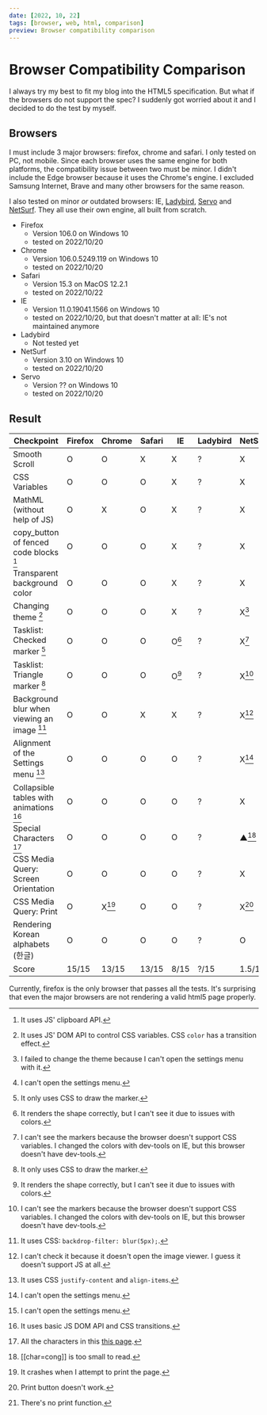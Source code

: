 ```yaml
---
date: [2022, 10, 22]
tags: [browser, web, html, comparison]
preview: Browser compatibility comparison
---
```


# Browser Compatibility Comparison

I always try my best to fit my blog into the HTML5 specification. But what if the browsers do not support the spec? I suddenly got worried about it and I decided to do the test by myself.

## Browsers

I must include 3 major browsers: firefox, chrome and safari. I only tested on PC, not mobile. Since each browser uses the same engine for both platforms, the compatibility issue between two must be minor. I didn't include the Edge browser because it uses the Chrome's engine. I excluded Samsung Internet, Brave and many other browsers for the same reason.

I also tested on minor *or* outdated browsers: IE, [Ladybird], [Servo] and [NetSurf]. They all use their own engine, all built from scratch.

- Firefox
  - Version 106.0 on Windows 10
  - tested on 2022/10/20
- Chrome
  - Version 106.0.5249.119 on Windows 10
  - tested on 2022/10/20
- Safari
  - Version 15.3 on MacOS 12.2.1
  - tested on 2022/10/22
- IE
  - Version 11.0.19041.1566 on Windows 10
  - tested on 2022/10/20, but that doesn't matter at all: IE's not maintained anymore
- Ladybird
  - Not tested yet
- NetSurf
  - Version 3.10 on Windows 10
  - tested on 2022/10/20
- Servo
  - Version ?? on Windows 10
  - tested on 2022/10/20

[Ladybird]: https://github.com/SerenityOS/ladybird
[Servo]: https://servo.org/
[NetSurf]: https://www.netsurf-browser.org/

## Result

| Checkpoint                                    | Firefox  | Chrome    | Safari  | IE         | Ladybird  | NetSurf    | Servo     |
|-----------------------------------------------|----------|-----------|---------|------------|-----------|------------|-----------|
| Smooth Scroll                                 | O        | O         | X       | X          | ?         | X          | X         |
| CSS Variables                                 | O        | O         | O       | X          | ?         | X          | O         |
| MathML (without help of JS)                   | O        | X         | O       | X          | ?         | X          | X         |
| copy_button of fenced code blocks [^cbf]      | O        | O         | O       | X          | ?         | X          | X         |
| Transparent background color                  | O        | O         | O       | X          | ?         | X          | O         |
| Changing theme [^ct]                          | O        | O         | O       | X          | ?         | X[^nse1]   | X[^sve1]  |
| Tasklist: Checked marker [^tlcm]              | O        | O         | O       | O[^iee1]   | ?         | X[^nse2]   | O         |
| Tasklist: Triangle marker [^tlcm]             | O        | O         | O       | O[^iee1]   | ?         | X[^nse2]   | O         |
| Background blur when viewing an image [^bb]   | O        | O         | X       | X          | ?         | X[^nse3]   | X         |
| Alignment of the Settings menu [^alsm]        | O        | O         | O       | O          | ?         | X[^nse4]   | X[^sve1]  |
| Collapsible tables with animations [^ctwa]    | O        | O         | O       | O          | ?         | X          | O         |
| Special Characters [^specialchars]            | O        | O         | O       | O          | ?         | ▲[^nse5]   | O         |
| CSS Media Query: Screen Orientation           | O        | O         | O       | O          | ?         | X          | X         |
| CSS Media Query: Print                        | O        | X[^che1]  | O       | O          | ?         | X[^nse6]   | X[^sve2]  |
| Rendering Korean alphabets (한글)             | O        | O         | O       | O          | ?         | O          | O         |
| Score                                         | 15/15    | 13/15     | 13/15   | 8/15       | ?/15      | 1.5/15     | 7/15      |

Currently, firefox is the only browser that passes all the tests. It's surprising that even the major browsers are not rendering a valid html5 page properly.

[^ct]: It uses JS' DOM API to control CSS variables. CSS `color` has a transition effect.

[^cbf]: It uses JS' clipboard API.

[^tlcm]: It only uses CSS to draw the marker.

[^bb]: It uses CSS: `backdrop-filter: blur(5px);`.

[^alsm]: It uses CSS `justify-content` and `align-items`.

[^ctwa]: It uses basic JS DOM API and CSS transitions.

[^iee1]: It renders the shape correctly, but I can't see it due to issues with colors.

[^nse1]: I failed to change the theme because I can't open the settings menu with it.

[^nse2]: I can't see the markers because the browser doesn't support CSS variables. I changed the colors with dev-tools on IE, but this browser doesn't have dev-tools.

[^nse3]: I can't check it because it doesn't open the image viewer. I guess it doesn't support JS at all.

[^nse4]: I can't open the settings menu.

[^specialchars]: All the characters in this [this page](MDxt-Character-Reference.html).

[^nse5]: [[char=cong]] is too small to read.

[^sve1]: I can't open the settings menu.

[^che1]: It crashes when I attempt to print the page.

[^nse6]: Print button doesn't work.

[^sve2]: There's no print function.
